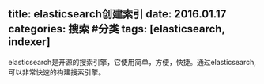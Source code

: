 title: elasticsearch创建索引
date: 2016.01.17
categories: 搜索 #分类
tags: [elasticsearch, indexer]
---
  elasticsearch是开源的搜索引擎，它使用简单，方便，快捷。通过elasticsearch,可以非常快速的构建搜索引擎。
  
 